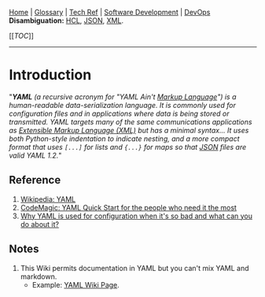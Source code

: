 [Home](/Slalom-LLC/Slalom-Consulting) | [Glossary](/Glossary) | [Tech Ref](/Tech-Ref) | [Software Development](/Tech-Ref/Software-Development) | [DevOps](/Tech-Ref/Software-Development/DevOps-\(Development-and-IT-Operations\))
**Disambiguation:** [HCL](/Tech-Ref/Software-Development/DevOps-\(Development-and-IT-Operations\)/IaC-\(Infrastructure-as-Code\)/Terraform/HCL-\(HashiCorp-Configuration-Language\)), [JSON](/Tech-Ref/Software-Development/JSON-\(JavaScript-Object-Notation\)), [XML](/Tech-Ref/Software-Development/Markup-Language/XML-\(eXtensible-Markup-Language\)).

[[_TOC_]]

---
# Introduction
"_***YAML*** (a recursive acronym for "YAML Ain't [Markup Language](/Tech-Ref/Software-Development/Markup-Language)") is a human-readable data-serialization language. It is commonly used for configuration files and in applications where data is being stored or transmitted. YAML targets many of the same communications applications as [Extensible Markup Language (XML)](/Tech-Ref/Software-Development/Markup-Language/XML-\(eXtensible-Markup-Language\)) but has a minimal syntax... It uses both Python-style indentation to indicate nesting, and a more compact format that uses `[...]` for lists and `{...}` for maps so that [JSON](/Tech-Ref/Software-Development/JSON-\(JavaScript-Object-Notation\)) files are valid YAML 1.2._"

## Reference
1. [Wikipedia: YAML](https://en.wikipedia.org/wiki/YAML)
1. [CodeMagic: YAML Quick Start for the people who need it the most](https://blog.codemagic.io/what-you-can-do-with-yaml/)
1. [Why YAML is used for configuration when it's so bad and what can you do about it?](https://kula.blog/posts/yaml/)

## Notes
1. This Wiki permits documentation in YAML but you can't mix YAML and markdown.
   - Example: [YAML Wiki Page](/Tech-Ref/Software-Development/YAML-\(YAML-Ain't-Markup-Language\)/YAML-Wiki-Page).
